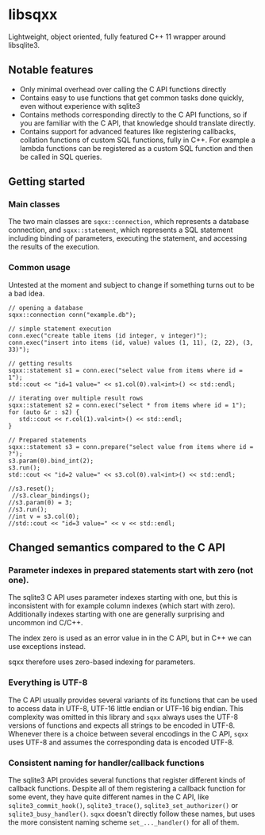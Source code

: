 # libsqxx

Lightweight, object oriented, fully featured C++ 11 wrapper around libsqlite3.

## Notable features

- Only minimal overhead over calling the C API functions directly
- Contains easy to use functions that get common tasks done quickly, even without experience
  with sqlite3
- Contains methods corresponding directly to the C API functions, so if you are familiar
  with the C API, that knowledge should translate directly.
- Contains support for advanced features like registering callbacks, collation functions
  of custom SQL functions, fully in C++. For example a lambda functions can be registered
  as a custom SQL function and then be called in SQL queries.

## Getting started

### Main classes

The two main classes are `sqxx::connection`, which represents a database
connection, and `sqxx::statement`, which represents a SQL statement including
binding of parameters, executing the statement, and accessing the results of
the execution.

### Common usage

Untested at the moment and subject to change if something turns out to be a bad
idea.

    // opening a database
    sqxx::connection conn("example.db");

    // simple statement execution
    conn.exec("create table items (id integer, v integer)");
    conn.exec("insert into items (id, value) values (1, 11), (2, 22), (3, 33)");

    // getting results
    sqxx::statement s1 = conn.exec("select value from items where id = 1");
    std::cout << "id=1 value=" << s1.col(0).val<int>() << std::endl;

    // iterating over multiple result rows
    sqxx::statement s2 = conn.exec("select * from items where id = 1");
    for (auto &r : s2) {
       std::cout << r.col(1).val<int>() << std::endl;
    }

    // Prepared statements
    sqxx::statement s3 = conn.prepare("select value from items where id = ?");
    s3.param(0).bind_int(2);
    s3.run();
    std::cout << "id=2 value=" << s3.col(0).val<int>() << std::endl;

    //s3.reset();
	 //s3.clear_bindings();
    //s3.param(0) = 3;
    //s3.run();
    //int v = s3.col(0);
    //std::cout << "id=3 value=" << v << std::endl;


## Changed semantics compared to the C API

### Parameter indexes in prepared statements start with zero (not one).
 
The sqlite3 C API uses parameter indexes starting with one, but this is
inconsistent with for example column indexes (which start with zero).
Additionally indexes starting with one are generally surprising and
uncommon ind C/C++.

The index zero is used as an error value in in the C API, but in C++
we can use exceptions instead.

sqxx therefore uses zero-based indexing for parameters.

### Everything is UTF-8

The C API usually provides several variants of its functions that can be used
to access data in UTF-8, UTF-16 little endian or UTF-16 big endian. This
complexity was omitted in this library and `sqxx` always uses the UTF-8
versions of functions and expects all strings to be encoded in UTF-8.
Whenever there is a choice between several encodings in the C API, `sqxx`
uses UTF-8 and assumes the corresponding data is encoded UTF-8.

### Consistent naming for handler/callback functions

The sqlite3 API provides several functions that register different kinds
of callback functions. Despite all of them registering a callback function
for some event, they have quite different names in the C API, like
`sqlite3_commit_hook()`, `sqlite3_trace()`, `sqlite3_set_authorizer()` or
`sqlite3_busy_handler()`. `sqxx` doesn't directly follow these names, but
uses the more consistent naming scheme `set_..._handler()` for all of them.

